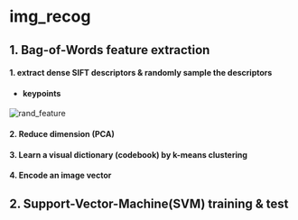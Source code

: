# img_recog
## 1. Bag-of-Words feature extraction
#### 1. extract dense SIFT descriptors & randomly sample the descriptors
* #### keypoints
![rand_feature](https://github.com/Talia-Hyeon/img_recog/assets/97673250/ac5b5a00-e1c4-4e20-bb14-2da05d1598dd)

#### 2. Reduce dimension (PCA)
#### 3. Learn a visual dictionary (codebook) by k-means clustering
#### 4. Encode an image vector

## 2. Support-Vector-Machine(SVM) training & test
